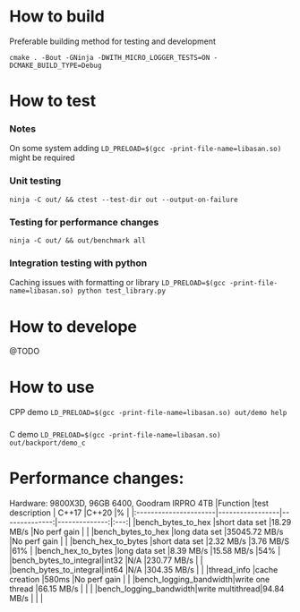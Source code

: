 # How to build
Preferable building method for testing and development

```cmake . -Bout -GNinja -DWITH_MICRO_LOGGER_TESTS=ON -DCMAKE_BUILD_TYPE=Debug```

# How to test

### Notes
On some system adding ```LD_PRELOAD=$(gcc -print-file-name=libasan.so)``` might be required

### Unit testing
```ninja -C out/ && ctest --test-dir out --output-on-failure```

### Testing for performance changes
```ninja -C out/ && out/benchmark all```

### Integration testing with python 
Caching issues with formatting or library
```LD_PRELOAD=$(gcc -print-file-name=libasan.so) python test_library.py```

# How to develope
@TODO

# How to use
CPP demo
```LD_PRELOAD=$(gcc -print-file-name=libasan.so) out/demo help```
###
C demo
```LD_PRELOAD=$(gcc -print-file-name=libasan.so) out/backport/demo_c```

# Performance changes:
Hardware: 9800X3D, 96GB 6400, Goodram IRPRO 4TB
|Function               |test description | C++17         |C++20          |%    |
|:----------------------|-----------------|--------------:|--------------:|:---:|
|bench_bytes_to_hex     |short data set   |18.29 MB/s     |No perf gain   |     |
|bench_bytes_to_hex     |long data set    |35045.72 MB/s  |No perf gain   |     |
|bench_hex_to_bytes     |short data set   |2.32 MB/s      |3.76 MB/S      |61%  |
|bench_hex_to_bytes     |long data set    |8.39 MB/s      |15.58 MB/s     |54%  |
|bench_bytes_to_integral|int32            |N/A            |230.77 MB/s    |     |
|bench_bytes_to_integral|int64            |N/A            |304.35 MB/s    |     |
|thread_info            |cache creation   |580ms          |No perf gain   |     |
|bench_logging_bandwidth|write one thread |66.15 MB/s     |               |     |
|bench_logging_bandwidth|write multithread|94.84 MB/s     |               |     |

